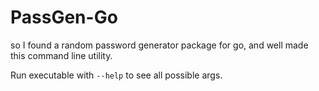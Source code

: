 # PassGen-Go

so I found a random password generator package for go, and well made this command line utility.

Run executable with `--help` to see all possible args.
